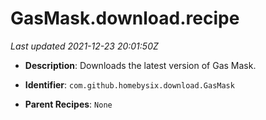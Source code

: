# GasMask.download.recipe

_Last updated 2021-12-23 20:01:50Z_

- **Description**: Downloads the latest version of Gas Mask.

- **Identifier**: `com.github.homebysix.download.GasMask`

- **Parent Recipes**: `None`
